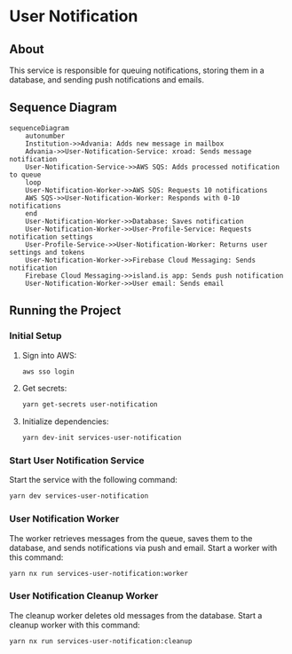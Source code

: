 # User Notification

## About

This service is responsible for queuing notifications, storing them in a database, and sending push notifications and emails.

## Sequence Diagram

```mermaid
sequenceDiagram
    autonumber
    Institution->>Advania: Adds new message in mailbox
    Advania->>User-Notification-Service: xroad: Sends message notification
    User-Notification-Service->>AWS SQS: Adds processed notification to queue
    loop
    User-Notification-Worker->>AWS SQS: Requests 10 notifications
    AWS SQS->>User-Notification-Worker: Responds with 0-10 notifications
    end
    User-Notification-Worker->>Database: Saves notification
    User-Notification-Worker->>User-Profile-Service: Requests notification settings
    User-Profile-Service->>User-Notification-Worker: Returns user settings and tokens
    User-Notification-Worker->>Firebase Cloud Messaging: Sends notification
    Firebase Cloud Messaging->>island.is app: Sends push notification
    User-Notification-Worker->>User email: Sends email
```

## Running the Project

### Initial Setup

1. Sign into AWS:

   ```sh
   aws sso login
   ```

2. Get secrets:

   ```sh
   yarn get-secrets user-notification
   ```

3. Initialize dependencies:

   ```sh
   yarn dev-init services-user-notification
   ```

### Start User Notification Service

Start the service with the following command:

```sh
yarn dev services-user-notification
```

### User Notification Worker

The worker retrieves messages from the queue, saves them to the database, and sends notifications via push and email. Start a worker with this command:

```sh
yarn nx run services-user-notification:worker
```

### User Notification Cleanup Worker

The cleanup worker deletes old messages from the database. Start a cleanup worker with this command:

```sh
yarn nx run services-user-notification:cleanup
```